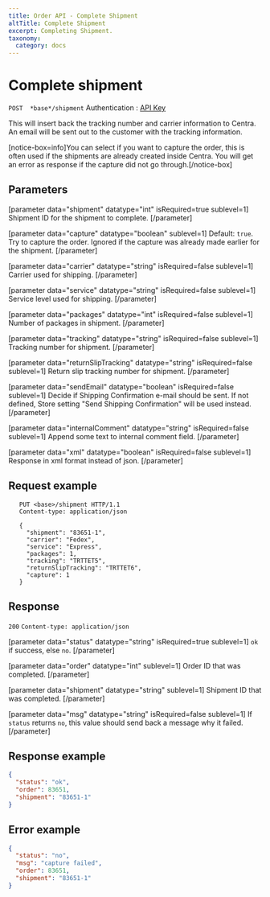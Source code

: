 ```yaml
---
title: Order API - Complete Shipment
altTitle: Complete Shipment
excerpt: Completing Shipment.
taxonomy:
  category: docs
---
```


# Complete shipment

`POST  *base*/shipment`
Authentication : [API Key](/api-references/api-intro#authentication)

This will insert back the tracking number and carrier information to Centra. An email will be sent out to the customer with the tracking information.

[notice-box=info]You can select if you want to capture the order, this is often used if the shipments are already created inside Centra. You will get an error as response if the capture did not go through.[/notice-box]

## Parameters

[parameter data="shipment" datatype="int" isRequired=true sublevel=1]
Shipment ID for the shipment to complete.
[/parameter]

[parameter data="capture" datatype="boolean" sublevel=1]
Default: ``true``. Try to capture the order. Ignored if the capture was already made earlier for the shipment.
[/parameter]

[parameter data="carrier" datatype="string" isRequired=false sublevel=1]
Carrier used for shipping.
[/parameter]

[parameter data="service" datatype="string" isRequired=false sublevel=1]
Service level used for shipping.
[/parameter]

[parameter data="packages" datatype="int" isRequired=false sublevel=1]
Number of packages in shipment.
[/parameter]

[parameter data="tracking" datatype="string" isRequired=false sublevel=1]
Tracking number for shipment.
[/parameter]

[parameter data="returnSlipTracking" datatype="string" isRequired=false sublevel=1]
Return slip tracking number for shipment.
[/parameter]

[parameter data="sendEmail" datatype="boolean" isRequired=false sublevel=1]
Decide if Shipping Confirmation e-mail should be sent. If not defined, Store setting "Send Shipping Confirmation" will be used instead.
[/parameter]

[parameter data="internalComment" datatype="string" isRequired=false sublevel=1]
Append some text to internal comment field.
[/parameter]

[parameter data="xml" datatype="boolean" isRequired=false sublevel=1]
Response in xml format instead of json.
[/parameter]

## Request example

```http
   PUT <base>/shipment HTTP/1.1
   Content-type: application/json

   {
     "shipment": "83651-1",
     "carrier": "Fedex",
     "service": "Express",
     "packages": 1,
     "tracking": "TRTTET5",
     "returnSlipTracking": "TRTTET6",
     "capture": 1
   }
```

## Response

`200` `Content-type: application/json`

[parameter data="status" datatype="string" isRequired=true sublevel=1]
``ok`` if success, else ``no``.
[/parameter]

[parameter data="order" datatype="int" sublevel=1]
Order ID that was completed.
[/parameter]

[parameter data="shipment" datatype="string" sublevel=1]
Shipment ID that was completed.
[/parameter]

[parameter data="msg" datatype="string" isRequired=false sublevel=1]
If ``status`` returns ``no``, this value should send back a message why it failed.
[/parameter]

## Response example

```json
{
  "status": "ok",
  "order": 83651,
  "shipment": "83651-1"
}
```

## Error example

```json
{
  "status": "no",
  "msg": "capture failed",
  "order": 83651,
  "shipment": "83651-1"
}
```

